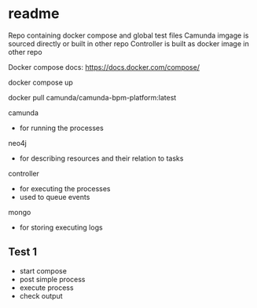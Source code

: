 # readme

Repo containing docker compose and global test files
Camunda imgage is sourced directly or built in other repo
Controller is built as docker image in other repo


Docker compose docs: https://docs.docker.com/compose/

docker compose up

docker pull camunda/camunda-bpm-platform:latest

camunda
 - for running the processes

neo4j
 - for describing resources and their relation to tasks

controller
 - for executing the processes
 - used to queue events

mongo
 - for storing executing logs


## Test 1 
 - start compose
 - post simple process
 - execute process
 - check output